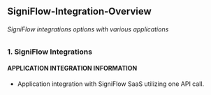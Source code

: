 ## SigniFlow-Integration-Overview
###### SigniFlow integrations options with various applications

### 1. SigniFlow Integrations

#### APPLICATION INTEGRATION INFORMATION

* Application integration with SigniFlow SaaS utilizing one API call.

